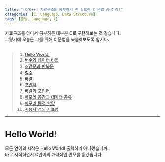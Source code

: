 ```yaml
---
title: "[C/C++] 자료구조를 공부하기 전 필요한 C 문법 총 정리!"
categories: [C, Language, Data Structure]
tags: [문법, Language, C]
---
```


자료구조를 어디서 공부하든 대부분 C로 구현해보는 것 같습니다.   
그렇기에 오늘은 그를 위해 C 문법을 복습해보도록 합시다.
<br>
<br>

> 1. [Hello World!](#hello-world)
> 2. [변수와 데이터 타입]()
> 3. [조건문과 반복문]()
> 4. [함수]()
> 5. [배열]()
> 6. [포인터]()
> 7. [배열과 포인터]()
> 8. [메모리 공간과 데이터 공유]()
> 9. [메모리 동적 할당]()
> 10. [사용자 정의 자료형]()

---

# Hello World!

모든 언어의 시작은 Hello World! 출력하기 아니겠습니까.   
바로 시작하면서 C언어의 개략적인 면모를 훑겠습니다.
